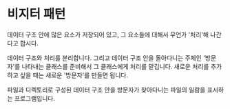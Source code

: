 # 비지터 패턴 

데이터 구조 안에 많은 요소가 저장되어 있고, 그 요소들에 대해서 무언가 '처리'해 나간다고 합시다.

데이터 구조와 처리를 분리합니다. 그리고 데이터 구조 안을 돌아다니는 주체인 '방문자'를 나타내는 클래스를 준비해서 그 클래스에게 처리를 맡깁니다. 새로운 처리를 추가하고 싶을 때는 새로운 '방문자'를 만들면 됩니다. 

파일과 디렉토리로 구성된 데이터 구조 안을 방문자가 찾아다니는 파일의 일람을 표시하는 프로그램입니다. 